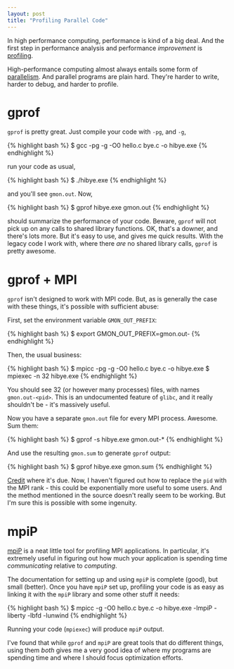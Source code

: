 ```yaml
---
layout: post
title: "Profiling Parallel Code"
---
```


In high performance computing,
performance is kind of a big deal.
And the first step in performance analysis 
and performance *improvement*
is
[profiling](http://en.wikipedia.org/wiki/Profiling_%28computer_programming%29).

High-performance computing almost always entails some
form of [parallelism](http://en.wikipedia.org/wiki/Parallel_computing).
And parallel programs are plain hard. They're harder to write,
harder to debug, and harder to profile.

# gprof

`gprof` is pretty great. Just compile your code with `-pg`, and `-g`,

{% highlight bash %}
$ gcc -pg -g -O0 hello.c bye.c -o hibye.exe
{% endhighlight %}

run your code as usual,

{% highlight bash %}
$ ./hibye.exe
{% endhighlight %}

and you'll see `gmon.out`. Now,

{% highlight bash %}
$ gprof hibye.exe gmon.out
{% endhighlight %}

should summarize the performance of your code.
Beware, `gprof` will not
pick up on any calls to shared library functions.
OK, that's a downer, and
there's lots more. But it's easy to use, and gives me quick results.
With the legacy code I work with, where there *are* no shared library calls,
`gprof` is pretty awesome.

# gprof + MPI

`gprof` isn't designed to work with MPI code.
But, as is generally the case with these things,
it's possible with sufficient abuse:

First, set the environment variable `GMON_OUT_PREFIX`:

{% highlight bash %}
$ export GMON_OUT_PREFIX=gmon.out-
{% endhighlight %}

Then, the usual business:

{% highlight bash %}
$ mpicc -pg -g -O0 hello.c bye.c -o hibye.exe
$ mpiexec -n 32 hibye.exe
{% endhighlight %}

You should see 32 (or however many processes) files,
with names `gmon.out-<pid>`.
This is an undocumented feature of `glibc`,
and it really shouldn't be - it's massively useful.

Now you have a separate `gmon.out` file for every
MPI process. Awesome. Sum them:

{% highlight bash %}
$ gprof -s hibye.exe gmon.out-*
{% endhighlight %}

And use the resulting `gmon.sum` to generate
`gprof` output:

{% highlight bash %}
$ gprof hibye.exe gmon.sum
{% endhighlight %}

[Credit](http://cluster.earlham.edu/wiki/index.php/Cluster:Gprof#Basic_Recipe_-_Parallel_MPI_Code)
where it's due. 
Now, I haven't figured out how to replace the `pid`
with the MPI rank - 
this could be exponentially more useful to some users.
And the method mentioned in the source doesn't really
seem to be working.
But I'm sure this is possible with some ingenuity.

# mpiP

[mpiP](http://mpip.sourceforge.net/) is a neat little
tool for profiling MPI applications.
In particular, it's extremely useful in figuring out
how much your application is spending time *communicating*
relative to *computing*.

The documentation for setting up and using `mpiP`
is complete (good), but small (better).
Once you have `mpiP` set up, profiling your code is
as easy as linking it with the `mpiP` library and some
other stuff it needs:

{% highlight bash %}
$ mpicc -g -O0 hello.c bye.c -o hibye.exe -lmpiP -liberty -lbfd -lunwind
{% endhighlight %}

Running your code (`mpiexec`) will produce `mpiP` output.

I've found that while `gprof` and `mpiP` are great tools
that do different things, using them *both* gives
me a very good idea of where my programs are spending time
and where I should focus optimization efforts.